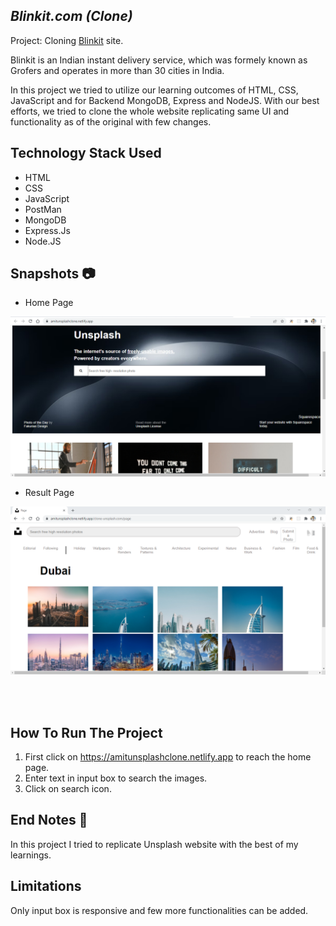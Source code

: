 ## _Blinkit.com (Clone)_

Project: Cloning [Blinkit](https://blinkit-clone.netlify.app/) site.

Blinkit is an Indian instant delivery service, which was formely known as Grofers and operates in more than 30 cities in India.

In this project we tried to utilize our learning outcomes of HTML, CSS, JavaScript and for Backend MongoDB, Express and NodeJS. 
With our best efforts, we tried to clone the whole website replicating same UI and functionality as of the original with few changes.

## Technology Stack Used
- HTML
- CSS
- JavaScript
- PostMan
- MongoDB
- Express.Js
- Node.JS

## Snapshots 📷
- Home Page

![home](https://github.com/arai5563/Unsplash-Clone/blob/5ba6aa958299349e6b239eda493c01cbd006a5ca/Clone-Unsplash.com/screenshot/homeimage.png)

- Result Page

![](https://github.com/arai5563/Unsplash-Clone/blob/5ba6aa958299349e6b239eda493c01cbd006a5ca/Clone-Unsplash.com/screenshot/Screenshot%20(278).png)

<br/> <br/> 



## How To Run The Project
1. First click on https://amitunsplashclone.netlify.app to reach the home page.
2. Enter text in input box to search the images.
3. Click on search icon.

## End Notes 🧾
In this project I tried to replicate Unsplash website with the best of my learnings.


## Limitations
Only input box is responsive and few more functionalities can be added.
